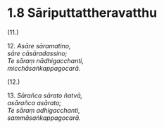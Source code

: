 # 1.8 Sāriputtattheravatthu

(11.)

12\. _Asāre sāramatino,_  
_sāre cāsāradassino;_  
_Te sāraṃ nādhigacchanti,_  
_micchāsaṅkappagocarā._  

(12.)

13\. _Sārañca sārato ñatvā,_  
_asārañca asārato;_  
_Te sāraṃ adhigacchanti,_  
_sammāsaṅkappagocarā._
